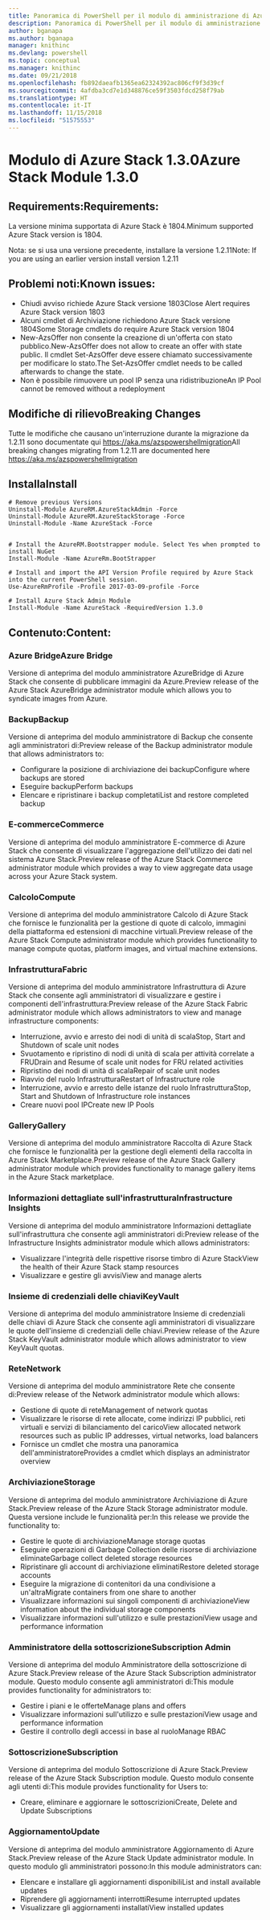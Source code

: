 ```yaml
---
title: Panoramica di PowerShell per il modulo di amministrazione di Azure Stack | Microsoft Docs
description: Panoramica di PowerShell per il modulo di amministrazione di Azure Stack con istruzioni per l'installazione e la configurazione.
author: bganapa
ms.author: bganapa
manager: knithinc
ms.devlang: powershell
ms.topic: conceptual
ms.manager: knithinc
ms.date: 09/21/2018
ms.openlocfilehash: fb892daeafb1365ea62324392ac806cf9f3d39cf
ms.sourcegitcommit: 4afdba3cd7e1d348876ce59f3503fdcd258f79ab
ms.translationtype: HT
ms.contentlocale: it-IT
ms.lasthandoff: 11/15/2018
ms.locfileid: "51575553"
---
```

# <a name="azure-stack-module-130"></a><span data-ttu-id="0335c-103">Modulo di Azure Stack 1.3.0</span><span class="sxs-lookup"><span data-stu-id="0335c-103">Azure Stack Module 1.3.0</span></span>

## <a name="requirements"></a><span data-ttu-id="0335c-104">Requirements:</span><span class="sxs-lookup"><span data-stu-id="0335c-104">Requirements:</span></span>
<span data-ttu-id="0335c-105">La versione minima supportata di Azure Stack è 1804.</span><span class="sxs-lookup"><span data-stu-id="0335c-105">Minimum supported Azure Stack version is 1804.</span></span>

<span data-ttu-id="0335c-106">Nota: se si usa una versione precedente, installare la versione 1.2.11</span><span class="sxs-lookup"><span data-stu-id="0335c-106">Note: If you are using an earlier version install version 1.2.11</span></span>

## <a name="known-issues"></a><span data-ttu-id="0335c-107">Problemi noti:</span><span class="sxs-lookup"><span data-stu-id="0335c-107">Known issues:</span></span>

- <span data-ttu-id="0335c-108">Chiudi avviso richiede Azure Stack versione 1803</span><span class="sxs-lookup"><span data-stu-id="0335c-108">Close Alert requires Azure Stack version 1803</span></span>
- <span data-ttu-id="0335c-109">Alcuni cmdlet di Archiviazione richiedono Azure Stack versione 1804</span><span class="sxs-lookup"><span data-stu-id="0335c-109">Some Storage cmdlets do require Azure Stack version 1804</span></span>
- <span data-ttu-id="0335c-110">New-AzsOffer non consente la creazione di un'offerta con stato pubblico.</span><span class="sxs-lookup"><span data-stu-id="0335c-110">New-AzsOffer does not allow to create an offer with state public.</span></span> <span data-ttu-id="0335c-111">Il cmdlet Set-AzsOffer deve essere chiamato successivamente per modificare lo stato.</span><span class="sxs-lookup"><span data-stu-id="0335c-111">The Set-AzsOffer cmdlet needs to be called afterwards to change the state.</span></span>
- <span data-ttu-id="0335c-112">Non è possibile rimuovere un pool IP senza una ridistribuzione</span><span class="sxs-lookup"><span data-stu-id="0335c-112">An IP Pool cannot be removed without a redeployment</span></span>

## <a name="breaking-changes"></a><span data-ttu-id="0335c-113">Modifiche di rilievo</span><span class="sxs-lookup"><span data-stu-id="0335c-113">Breaking Changes</span></span>
<span data-ttu-id="0335c-114">Tutte le modifiche che causano un'interruzione durante la migrazione da 1.2.11 sono documentate qui https://aka.ms/azspowershellmigration</span><span class="sxs-lookup"><span data-stu-id="0335c-114">All breaking changes migrating from 1.2.11 are documented here https://aka.ms/azspowershellmigration</span></span>

## <a name="install"></a><span data-ttu-id="0335c-115">Installa</span><span class="sxs-lookup"><span data-stu-id="0335c-115">Install</span></span>
```
# Remove previous Versions
Uninstall-Module AzureRM.AzureStackAdmin -Force
Uninstall-Module AzureRM.AzureStackStorage -Force
Uninstall-Module -Name AzureStack -Force 


# Install the AzureRM.Bootstrapper module. Select Yes when prompted to install NuGet
Install-Module -Name AzureRm.BootStrapper

# Install and import the API Version Profile required by Azure Stack into the current PowerShell session.
Use-AzureRmProfile -Profile 2017-03-09-profile -Force

# Install Azure Stack Admin Module
Install-Module -Name AzureStack -RequiredVersion 1.3.0
```
## <a name="content"></a><span data-ttu-id="0335c-116">Contenuto:</span><span class="sxs-lookup"><span data-stu-id="0335c-116">Content:</span></span>
### <a name="azure-bridge"></a><span data-ttu-id="0335c-117">Azure Bridge</span><span class="sxs-lookup"><span data-stu-id="0335c-117">Azure Bridge</span></span>
<span data-ttu-id="0335c-118">Versione di anteprima del modulo amministratore AzureBridge di Azure Stack che consente di pubblicare immagini da Azure.</span><span class="sxs-lookup"><span data-stu-id="0335c-118">Preview release of the Azure Stack AzureBridge administrator module which allows you to syndicate images from Azure.</span></span>

### <a name="backup"></a><span data-ttu-id="0335c-119">Backup</span><span class="sxs-lookup"><span data-stu-id="0335c-119">Backup</span></span>
<span data-ttu-id="0335c-120">Versione di anteprima del modulo amministratore di Backup che consente agli amministratori di:</span><span class="sxs-lookup"><span data-stu-id="0335c-120">Preview release of the Backup administrator module that allows administrators to:</span></span>
- <span data-ttu-id="0335c-121">Configurare la posizione di archiviazione dei backup</span><span class="sxs-lookup"><span data-stu-id="0335c-121">Configure where backups are stored</span></span>
- <span data-ttu-id="0335c-122">Eseguire backup</span><span class="sxs-lookup"><span data-stu-id="0335c-122">Perform backups</span></span>
- <span data-ttu-id="0335c-123">Elencare e ripristinare i backup completati</span><span class="sxs-lookup"><span data-stu-id="0335c-123">List and restore completed backup</span></span>

### <a name="commerce"></a><span data-ttu-id="0335c-124">E-commerce</span><span class="sxs-lookup"><span data-stu-id="0335c-124">Commerce</span></span>
<span data-ttu-id="0335c-125">Versione di anteprima del modulo amministratore E-commerce di Azure Stack che consente di visualizzare l'aggregazione dell'utilizzo dei dati nel sistema Azure Stack.</span><span class="sxs-lookup"><span data-stu-id="0335c-125">Preview release of the Azure Stack Commerce administrator module which provides a way to view aggregate data usage across your Azure Stack system.</span></span>

### <a name="compute"></a><span data-ttu-id="0335c-126">Calcolo</span><span class="sxs-lookup"><span data-stu-id="0335c-126">Compute</span></span>
<span data-ttu-id="0335c-127">Versione di anteprima del modulo amministratore Calcolo di Azure Stack che fornisce le funzionalità per la gestione di quote di calcolo, immagini della piattaforma ed estensioni di macchine virtuali.</span><span class="sxs-lookup"><span data-stu-id="0335c-127">Preview release of the Azure Stack Compute administrator module which provides functionality to manage compute quotas, platform images, and virtual machine extensions.</span></span>

### <a name="fabric"></a><span data-ttu-id="0335c-128">Infrastruttura</span><span class="sxs-lookup"><span data-stu-id="0335c-128">Fabric</span></span>
<span data-ttu-id="0335c-129">Versione di anteprima del modulo amministratore Infrastruttura di Azure Stack che consente agli amministratori di visualizzare e gestire i componenti dell'infrastruttura:</span><span class="sxs-lookup"><span data-stu-id="0335c-129">Preview release of the Azure Stack Fabric administrator module which allows administrators to view and manage infrastructure components:</span></span>
- <span data-ttu-id="0335c-130">Interruzione, avvio e arresto dei nodi di unità di scala</span><span class="sxs-lookup"><span data-stu-id="0335c-130">Stop, Start and Shutdown of scale unit nodes</span></span>
- <span data-ttu-id="0335c-131">Svuotamento e ripristino di nodi di unità di scala per attività correlate a FRU</span><span class="sxs-lookup"><span data-stu-id="0335c-131">Drain and Resume of scale unit nodes for FRU related activities</span></span>
- <span data-ttu-id="0335c-132">Ripristino dei nodi di unità di scala</span><span class="sxs-lookup"><span data-stu-id="0335c-132">Repair of scale unit nodes</span></span>
- <span data-ttu-id="0335c-133">Riavvio del ruolo Infrastruttura</span><span class="sxs-lookup"><span data-stu-id="0335c-133">Restart of Infrastructure role</span></span>
- <span data-ttu-id="0335c-134">Interruzione, avvio e arresto delle istanze del ruolo Infrastruttura</span><span class="sxs-lookup"><span data-stu-id="0335c-134">Stop, Start and Shutdown of Infrastructure role instances</span></span>
- <span data-ttu-id="0335c-135">Creare nuovi pool IP</span><span class="sxs-lookup"><span data-stu-id="0335c-135">Create new IP Pools</span></span>


### <a name="gallery"></a><span data-ttu-id="0335c-136">Gallery</span><span class="sxs-lookup"><span data-stu-id="0335c-136">Gallery</span></span>
<span data-ttu-id="0335c-137">Versione di anteprima del modulo amministratore Raccolta di Azure Stack che fornisce le funzionalità per la gestione degli elementi della raccolta in Azure Stack Marketplace.</span><span class="sxs-lookup"><span data-stu-id="0335c-137">Preview release of the Azure Stack Gallery administrator module which provides functionality to manage gallery items in the Azure Stack marketplace.</span></span>

### <a name="infrastructure-insights"></a><span data-ttu-id="0335c-138">Informazioni dettagliate sull'infrastruttura</span><span class="sxs-lookup"><span data-stu-id="0335c-138">Infrastructure Insights</span></span>
<span data-ttu-id="0335c-139">Versione di anteprima del modulo amministratore Informazioni dettagliate sull'infrastruttura che consente agli amministratori di:</span><span class="sxs-lookup"><span data-stu-id="0335c-139">Preview release of the Infrastructure Insights administrator module which allows administrators:</span></span>
- <span data-ttu-id="0335c-140">Visualizzare l'integrità delle rispettive risorse timbro di Azure Stack</span><span class="sxs-lookup"><span data-stu-id="0335c-140">View the health of their Azure Stack stamp resources</span></span>
- <span data-ttu-id="0335c-141">Visualizzare e gestire gli avvisi</span><span class="sxs-lookup"><span data-stu-id="0335c-141">View and manage alerts</span></span>

### <a name="keyvault"></a><span data-ttu-id="0335c-142">Insieme di credenziali delle chiavi</span><span class="sxs-lookup"><span data-stu-id="0335c-142">KeyVault</span></span>
<span data-ttu-id="0335c-143">Versione di anteprima del modulo amministratore Insieme di credenziali delle chiavi di Azure Stack che consente agli amministratori di visualizzare le quote dell'insieme di credenziali delle chiavi.</span><span class="sxs-lookup"><span data-stu-id="0335c-143">Preview release of the Azure Stack KeyVault administrator module which allows administrator to view KeyVault quotas.</span></span>

### <a name="network"></a><span data-ttu-id="0335c-144">Rete</span><span class="sxs-lookup"><span data-stu-id="0335c-144">Network</span></span>
<span data-ttu-id="0335c-145">Versione di anteprima del modulo amministratore Rete che consente di:</span><span class="sxs-lookup"><span data-stu-id="0335c-145">Preview release of the Network administrator module which allows:</span></span>
- <span data-ttu-id="0335c-146">Gestione di quote di rete</span><span class="sxs-lookup"><span data-stu-id="0335c-146">Management of network quotas</span></span>
- <span data-ttu-id="0335c-147">Visualizzare le risorse di rete allocate, come indirizzi IP pubblici, reti virtuali e servizi di bilanciamento del carico</span><span class="sxs-lookup"><span data-stu-id="0335c-147">View allocated network resources such as public IP addresses, virtual networks, load balancers</span></span>
- <span data-ttu-id="0335c-148">Fornisce un cmdlet che mostra una panoramica dell'amministratore</span><span class="sxs-lookup"><span data-stu-id="0335c-148">Provides a cmdlet which displays an administrator overview</span></span>

### <a name="storage"></a><span data-ttu-id="0335c-149">Archiviazione</span><span class="sxs-lookup"><span data-stu-id="0335c-149">Storage</span></span>
<span data-ttu-id="0335c-150">Versione di anteprima del modulo amministratore Archiviazione di Azure Stack.</span><span class="sxs-lookup"><span data-stu-id="0335c-150">Preview release of the Azure Stack Storage administrator module.</span></span>  <span data-ttu-id="0335c-151">Questa versione include le funzionalità per:</span><span class="sxs-lookup"><span data-stu-id="0335c-151">In this release we provide the functionality to:</span></span>
- <span data-ttu-id="0335c-152">Gestire le quote di archiviazione</span><span class="sxs-lookup"><span data-stu-id="0335c-152">Manage storage quotas</span></span>
- <span data-ttu-id="0335c-153">Eseguire operazioni di Garbage Collection delle risorse di archiviazione eliminate</span><span class="sxs-lookup"><span data-stu-id="0335c-153">Garbage collect deleted storage resources</span></span>
- <span data-ttu-id="0335c-154">Ripristinare gli account di archiviazione eliminati</span><span class="sxs-lookup"><span data-stu-id="0335c-154">Restore deleted storage accounts</span></span>
- <span data-ttu-id="0335c-155">Eseguire la migrazione di contenitori da una condivisione a un'altra</span><span class="sxs-lookup"><span data-stu-id="0335c-155">Migrate containers from one share to another</span></span>
- <span data-ttu-id="0335c-156">Visualizzare informazioni sui singoli componenti di archiviazione</span><span class="sxs-lookup"><span data-stu-id="0335c-156">View information about the individual storage components</span></span>
- <span data-ttu-id="0335c-157">Visualizzare informazioni sull'utilizzo e sulle prestazioni</span><span class="sxs-lookup"><span data-stu-id="0335c-157">View usage and performance information</span></span>

### <a name="subscription-admin"></a><span data-ttu-id="0335c-158">Amministratore della sottoscrizione</span><span class="sxs-lookup"><span data-stu-id="0335c-158">Subscription Admin</span></span>
<span data-ttu-id="0335c-159">Versione di anteprima del modulo Amministratore della sottoscrizione di Azure Stack.</span><span class="sxs-lookup"><span data-stu-id="0335c-159">Preview release of the Azure Stack Subscription administrator module.</span></span>  <span data-ttu-id="0335c-160">Questo modulo consente agli amministratori di:</span><span class="sxs-lookup"><span data-stu-id="0335c-160">This module provides functionality for administrators to:</span></span>
- <span data-ttu-id="0335c-161">Gestire i piani e le offerte</span><span class="sxs-lookup"><span data-stu-id="0335c-161">Manage plans and offers</span></span>
- <span data-ttu-id="0335c-162">Visualizzare informazioni sull'utilizzo e sulle prestazioni</span><span class="sxs-lookup"><span data-stu-id="0335c-162">View usage and performance information</span></span>
- <span data-ttu-id="0335c-163">Gestire il controllo degli accessi in base al ruolo</span><span class="sxs-lookup"><span data-stu-id="0335c-163">Manage RBAC</span></span>

### <a name="subscription"></a><span data-ttu-id="0335c-164">Sottoscrizione</span><span class="sxs-lookup"><span data-stu-id="0335c-164">Subscription</span></span>
<span data-ttu-id="0335c-165">Versione di anteprima del modulo Sottoscrizione di Azure Stack.</span><span class="sxs-lookup"><span data-stu-id="0335c-165">Preview release of the Azure Stack Subscription module.</span></span>  <span data-ttu-id="0335c-166">Questo modulo consente agli utenti di:</span><span class="sxs-lookup"><span data-stu-id="0335c-166">This module provides functionality for Users to:</span></span>
- <span data-ttu-id="0335c-167">Creare, eliminare e aggiornare le sottoscrizioni</span><span class="sxs-lookup"><span data-stu-id="0335c-167">Create, Delete and Update Subscriptions</span></span>

### <a name="update"></a><span data-ttu-id="0335c-168">Aggiornamento</span><span class="sxs-lookup"><span data-stu-id="0335c-168">Update</span></span>
<span data-ttu-id="0335c-169">Versione di anteprima del modulo amministratore Aggiornamento di Azure Stack.</span><span class="sxs-lookup"><span data-stu-id="0335c-169">Preview release of the Azure Stack Update administrator module.</span></span>  <span data-ttu-id="0335c-170">In questo modulo gli amministratori possono:</span><span class="sxs-lookup"><span data-stu-id="0335c-170">In this module administrators can:</span></span>
- <span data-ttu-id="0335c-171">Elencare e installare gli aggiornamenti disponibili</span><span class="sxs-lookup"><span data-stu-id="0335c-171">List and install available updates</span></span>
- <span data-ttu-id="0335c-172">Riprendere gli aggiornamenti interrotti</span><span class="sxs-lookup"><span data-stu-id="0335c-172">Resume interrupted updates</span></span>
- <span data-ttu-id="0335c-173">Visualizzare gli aggiornamenti installati</span><span class="sxs-lookup"><span data-stu-id="0335c-173">View installed updates</span></span>
